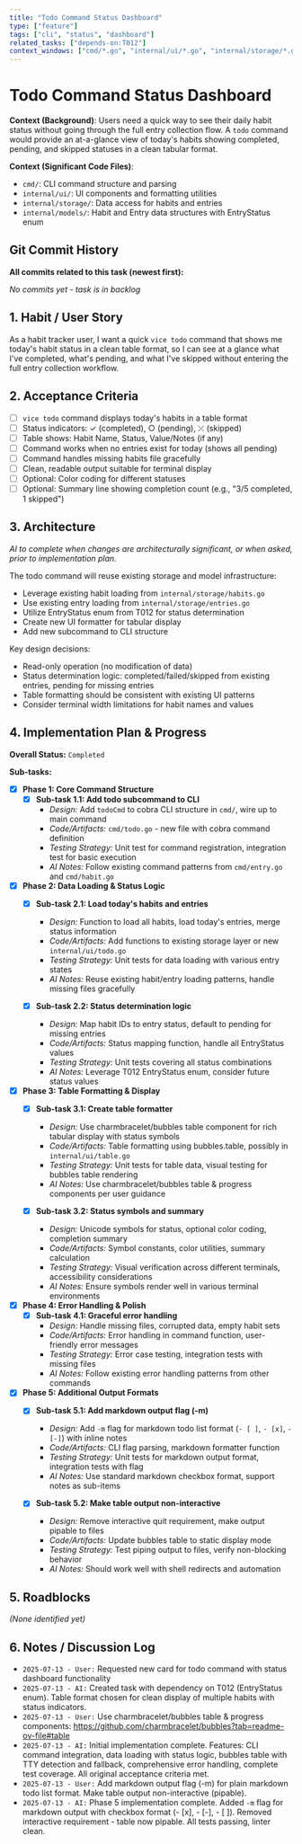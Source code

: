 ```yaml
---
title: "Todo Command Status Dashboard"
type: ["feature"]
tags: ["cli", "status", "dashboard"]
related_tasks: ["depends-on:T012"]
context_windows: ["cmd/*.go", "internal/ui/*.go", "internal/storage/*.go", "CLAUDE.md", "internal/models/*.go"]
---
```


# Todo Command Status Dashboard

**Context (Background)**:
Users need a quick way to see their daily habit status without going through the full entry collection flow. A `todo` command would provide an at-a-glance view of today's habits showing completed, pending, and skipped statuses in a clean tabular format.

**Context (Significant Code Files)**:
- `cmd/`: CLI command structure and parsing
- `internal/ui/`: UI components and formatting utilities  
- `internal/storage/`: Data access for habits and entries
- `internal/models/`: Habit and Entry data structures with EntryStatus enum

## Git Commit History

**All commits related to this task (newest first):**

*No commits yet - task is in backlog*

## 1. Habit / User Story

As a habit tracker user, I want a quick `vice todo` command that shows me today's habit status in a clean table format, so I can see at a glance what I've completed, what's pending, and what I've skipped without entering the full entry collection workflow.

## 2. Acceptance Criteria

- [ ] `vice todo` command displays today's habits in a table format
- [ ] Status indicators: ✓ (completed), ○ (pending), ⤫ (skipped) 
- [ ] Table shows: Habit Name, Status, Value/Notes (if any)
- [ ] Command works when no entries exist for today (shows all pending)
- [ ] Command handles missing habits file gracefully
- [ ] Clean, readable output suitable for terminal display
- [ ] Optional: Color coding for different statuses
- [ ] Optional: Summary line showing completion count (e.g., "3/5 completed, 1 skipped")

## 3. Architecture

*AI to complete when changes are architecturally significant, or when asked, prior to implementation plan.*

The todo command will reuse existing storage and model infrastructure:
- Leverage existing habit loading from `internal/storage/habits.go`
- Use existing entry loading from `internal/storage/entries.go` 
- Utilize EntryStatus enum from T012 for status determination
- Create new UI formatter for tabular display
- Add new subcommand to CLI structure

Key design decisions:
- Read-only operation (no modification of data)
- Status determination logic: completed/failed/skipped from existing entries, pending for missing entries
- Table formatting should be consistent with existing UI patterns
- Consider terminal width limitations for habit names and values

## 4. Implementation Plan & Progress

**Overall Status:** `Completed`

**Sub-tasks:**

- [x] **Phase 1: Core Command Structure**
  - [x] **Sub-task 1.1: Add todo subcommand to CLI**
    - *Design:* Add `todoCmd` to cobra CLI structure in `cmd/`, wire up to main command
    - *Code/Artifacts:* `cmd/todo.go` - new file with cobra command definition
    - *Testing Strategy:* Unit test for command registration, integration test for basic execution
    - *AI Notes:* Follow existing command patterns from `cmd/entry.go` and `cmd/habit.go`

- [x] **Phase 2: Data Loading & Status Logic**
  - [x] **Sub-task 2.1: Load today's habits and entries**
    - *Design:* Function to load all habits, load today's entries, merge status information
    - *Code/Artifacts:* Add functions to existing storage layer or new `internal/ui/todo.go`
    - *Testing Strategy:* Unit tests for data loading with various entry states
    - *AI Notes:* Reuse existing habit/entry loading patterns, handle missing files gracefully
    
  - [x] **Sub-task 2.2: Status determination logic**
    - *Design:* Map habit IDs to entry status, default to pending for missing entries
    - *Code/Artifacts:* Status mapping function, handle all EntryStatus values
    - *Testing Strategy:* Unit tests covering all status combinations
    - *AI Notes:* Leverage T012 EntryStatus enum, consider future status values

- [x] **Phase 3: Table Formatting & Display**
  - [x] **Sub-task 3.1: Create table formatter**
    - *Design:* Use charmbracelet/bubbles table component for rich tabular display with status symbols
    - *Code/Artifacts:* Table formatting using bubbles.table, possibly in `internal/ui/table.go`
    - *Testing Strategy:* Unit tests for table data, visual testing for bubbles table rendering
    - *AI Notes:* Use charmbracelet/bubbles table & progress components per user guidance
    
  - [x] **Sub-task 3.2: Status symbols and summary**
    - *Design:* Unicode symbols for status, optional color coding, completion summary
    - *Code/Artifacts:* Symbol constants, color utilities, summary calculation
    - *Testing Strategy:* Visual verification across different terminals, accessibility considerations
    - *AI Notes:* Ensure symbols render well in various terminal environments

- [x] **Phase 4: Error Handling & Polish**
  - [x] **Sub-task 4.1: Graceful error handling**
    - *Design:* Handle missing files, corrupted data, empty habit sets
    - *Code/Artifacts:* Error handling in command function, user-friendly error messages
    - *Testing Strategy:* Error case testing, integration tests with missing files
    - *AI Notes:* Follow existing error handling patterns from other commands

- [x] **Phase 5: Additional Output Formats**
  - [x] **Sub-task 5.1: Add markdown output flag (-m)**
    - *Design:* Add `-m` flag for markdown todo list format (`- [ ]`, `- [x]`, `- [-]`) with inline notes
    - *Code/Artifacts:* CLI flag parsing, markdown formatter function
    - *Testing Strategy:* Unit tests for markdown output format, integration tests with flag
    - *AI Notes:* Use standard markdown checkbox format, support notes as sub-items
  
  - [x] **Sub-task 5.2: Make table output non-interactive**
    - *Design:* Remove interactive quit requirement, make output pipable to files
    - *Code/Artifacts:* Update bubbles table to static display mode
    - *Testing Strategy:* Test piping output to files, verify non-blocking behavior
    - *AI Notes:* Should work well with shell redirects and automation

## 5. Roadblocks

*(None identified yet)*

## 6. Notes / Discussion Log

- `2025-07-13 - User:` Requested new card for todo command with status dashboard functionality
- `2025-07-13 - AI:` Created task with dependency on T012 (EntryStatus enum). Table format chosen for clean display of multiple habits with status indicators.
- `2025-07-13 - User:` Use charmbracelet/bubbles table & progress components: https://github.com/charmbracelet/bubbles?tab=readme-ov-file#table
- `2025-07-13 - AI:` Initial implementation complete. Features: CLI command integration, data loading with status logic, bubbles table with TTY detection and fallback, comprehensive error handling, complete test coverage. All original acceptance criteria met.
- `2025-07-13 - User:` Add markdown output flag (-m) for plain markdown todo list format. Make table output non-interactive (pipable).
- `2025-07-13 - AI:` Phase 5 implementation complete. Added `-m` flag for markdown output with checkbox format (- [x], - [-], - [ ]). Removed interactive requirement - table now pipable. All tests passing, linter clean.